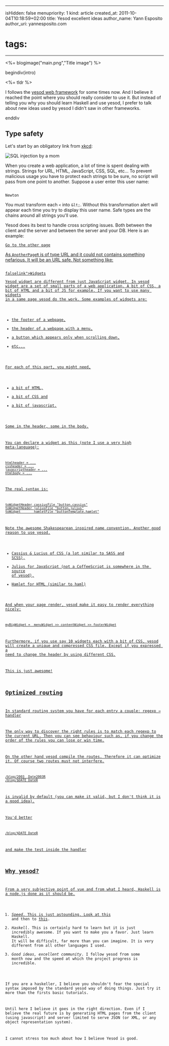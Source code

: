 -----
isHidden:       false
menupriority:   1
kind:           article
created_at:     2011-10-04T10:18:59+02:00
title: Yesod excellent ideas
author_name: Yann Esposito
author_uri: yannesposito.com
# tags:
-----
<%= blogimage("main.png","Title image") %>

begindiv(intro)

<%= tldr %>


I follows the [yesod web framework](http://www.yesodweb.com) for some times now. And I believe it reached the point where you should really consider to use it. But instead of telling you why you should learn Haskell and use yesod, I prefer to talk about new ideas used by yesod I didn't saw in other frameworks.

enddiv

## Type safety
   
Let's start by an obligatory link from [xkcd](http://xkcd.com):

   ![SQL injection by a mom](http://imgs.xkcd.com/comics/exploits_of_a_mom.png)

When you create a web application, a lot of time is spent dealing with strings.
Strings for URL, HTML, JavaScript, CSS, SQL, etc...
To prevent malicious usage you have to protect each strings to be sure, no script will pass from one point to another.
Suppose a user enter this user name:

<code class="javascript">
Newton<script>alert("An apple fall")</script>
</code>

You must transform each `<` into `&lt;`.
Without this transformation alert will appear each time you try to display this user name.
Safe types are the chains around all strings you'll use.

Yesod does its best to handle cross scripting issues. Both between the client and the server and between the server and your DB.
Here is an example:

<code class="html"><a href=@[AnotherPageR]>Go to the other page
</code>

As `AnotherPageR` is of type URL and it could not contains something nefarious.
It will be an URL safe. Not something like:

<code class="html">
falselink"><script> bad_code(); </script><a href="pipo
</code>

Type safety is not magic, but it will help a lot resolving these issues.

## Widgets

Yesod widget are different from just JavaScript widget.
In yesod widget are a set of small parts of a web application.
A bit of CSS, a bit of HTML and a bit of JS for example.
If you want to use many widgets in a same page yesod do the work.
Some examples of widgets are:

- the footer of a webpage,
- the header of a webpage with a menu,
- a button which appears only when scrolling down, 
- etc...

For each of this part, you might need, 

- a bit of HTML, 
- a bit of CSS and 
- a bit of javascript.

Some in the header, some in the body.


You can declare a widget as this (note I use a very high meta-language):

    htmlheader = ...
    cssheader = ...
    javascriptheader = ...
    htmlbody = ...

The real syntax is:

<code class="haskell">
toWidgetHeader cassiusFile "button.cassius"
toWidgetHeader juliusFile "button.julius"
toWidget       hamletFile "buttonTemplate.hamlet"
</code>

Note the awesome Shakespearean inspired name convention.
Another good reason to use yesod.

- Cassius _&_ Lucius of CSS (a lot similar to SASS and SCSS),
- Julius for JavaScript (not a CoffeeScript is somewhere in the source of yesod),
- Hamlet for HTML (similar to haml)

And when your page render, yesod make it easy to render everything nicely:

<code class="haskell">
myBigWidget =  menuWidget >> contentWidget >> footerWidget
</code>

Furthermore, if you use say 10 widgets each with a bit of CSS, yesod will create a unique and compressed CSS file. Except if you expressed a need to change the header by using different CSS. 

This is just awesome!

## Optimized routing

In standard routing system you have for each entry a couple: regexp → handler

The only way to discover the right rules is to match each regexp to the current URL. Then you can see behaviour such as, if you change the order of the rules you can lose or win time.

On the other hand yesod compile the routes. Therefore it can optimize it.
Of course two routes must not interfere.

<code class="html">
/blog/2003  Date2003R
/blog/$DATE DateR
</code>

is invalid by default (you can make it valid, but I don't think it is a good idea).

You'd better

<code class="html">
/blog/$DATE DateR
</code>

and make the test inside the handler

## Why yesod?

From a very subjective point of vue and from what I heard, Haskell is a node.js done as it should be.


1. _Speed_. This is just astounding. Look at [this](http://snapframework.com/blog/2010/11/17/snap-0.3-benchmarks) and then to [this](http://www.yesodweb.com/blog/2011/02/warp-speed-ahead).
2. _Haskell_. This is certainly hard to learn but it is just incredibly awesome. If you want to make you a favor. Just learn Haskell. It will be difficult, far more than you can imagine. It is very different from all other languages I used.
3. _Good ideas, excellent community_. I follow yesod from some month now and the speed at which the project progress is incredible.

If you are a haskeller, I believe you shouldn't fear the special syntax imposed by the standard yesod way of doing things.
Just try it more than the firsts basic tutorials. 

Until here I believe it goes in the right direction. 
Even if I believe the real future is by generating HTML pages from the client (using javascript) and server limited to serve JSON (or XML, or any object representation system).

I cannot stress too much about how I believe Yesod is good.
